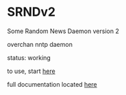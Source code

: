 # SRNDv2 #

Some Random News Daemon version 2

overchan nntp daemon

status: working

to use, start [here](https://github.com/majestrate/nntpchan/blob/master/README.md)

full documentation located [here](https://github.com/majestrate/nntpchan/tree/master/doc)

